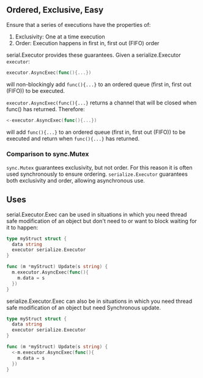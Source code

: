 ## Ordered, Exclusive, Easy

Ensure that a series of executions have the properties of:

1.  Exclusivity: One at a time execution
2.  Order: Execution happens in first in, first out (FIFO) order

serial.Executor provides these guarantees.  Given a serialize.Executor ```executor```:

```go
executor.AsyncExec(func(){...})
```

will non-blockingly add ```func(){...}``` to an ordered queue (first in, first out (FIFO)) to be executed.

```executor.AsyncExec(func(){...}``` returns a channel that will be closed when func() has returned.  Therefore:

```go
<-executor.AsyncExec(func(){...})
```

will add ```func(){...}``` to an ordered queue (first in, first out (FIFO)) to be executed and return when 
```func(){...}``` has returned.

### Comparison to sync.Mutex

```sync.Mutex``` guarantees exclusivity, but not order.  For this reason it is often used synchronously to ensure ordering.
```serialize.Executor``` guarantees both exclusivity and order, allowing asynchronous use.

## Uses

serial.Executor.Exec can be used in situations in which you need thread safe modification of
an object but don't need to or want to block waiting for it to happen:

```go
type myStruct struct {
  data string
  executor serialize.Executor
}

func (m *myStruct) Update(s string) {
  m.executor.AsyncExec(func(){
    m.data = s
  })
}
```

serialize.Executor.Exec can also be  in situations in which you need thread safe modification of
an object but need Synchronous update.

```go
type myStruct struct {
  data string
  executor serialize.Executor
}

func (m *myStruct) Update(s string) {
  <-m.executor.AsyncExec(func(){
    m.data = s
  })
}
```
